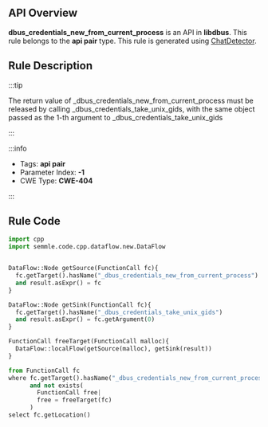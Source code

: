 ---
---


## API Overview
**dbus_credentials_new_from_current_process** is an API in **libdbus**. This rule belongs to the **api pair** type. This rule is generated using [ChatDetector](../../tools/ChatDetector).
## Rule Description

:::tip

The return value of _dbus_credentials_new_from_current_process must be released by calling _dbus_credentials_take_unix_gids, with the same object passed as the 1-th argument to _dbus_credentials_take_unix_gids

:::

:::info

- Tags: **api pair**
- Parameter Index: **-1**
- CWE Type: **CWE-404**

:::

## Rule Code
```python
import cpp
import semmle.code.cpp.dataflow.new.DataFlow


DataFlow::Node getSource(FunctionCall fc){
  fc.getTarget().hasName("_dbus_credentials_new_from_current_process")
  and result.asExpr() = fc
}

DataFlow::Node getSink(FunctionCall fc){
  fc.getTarget().hasName("_dbus_credentials_take_unix_gids")
  and result.asExpr() = fc.getArgument(0)
}

FunctionCall freeTarget(FunctionCall malloc){
  DataFlow::localFlow(getSource(malloc), getSink(result))
}

from FunctionCall fc
where fc.getTarget().hasName("_dbus_credentials_new_from_current_process")
      and not exists(
        FunctionCall free| 
        free = freeTarget(fc)
      )
select fc.getLocation()

```